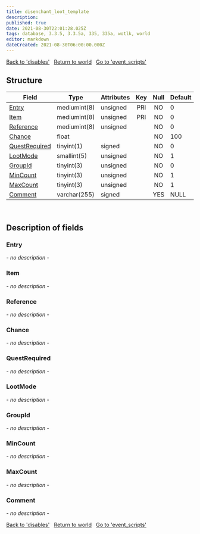```yaml
---
title: disenchant_loot_template
description: 
published: true
date: 2021-08-30T22:01:28.025Z
tags: database, 3.3.5, 3.3.5a, 335, 335a, wotlk, world
editor: markdown
dateCreated: 2021-08-30T06:00:00.000Z
---
```


<a href="https://trinitycore.info/de/database/335/world/disables" class="mt-5 v-btn v-btn--depressed v-btn--flat v-btn--outlined theme--light v-size--default darkblue--text text--lighten-3"><span class="v-btn__content"><i aria-hidden="true" class="v-icon notranslate v-icon--left mdi mdi-arrow-left theme--light"></i><span>Back to 'disables'</span></span></a>&nbsp;&nbsp;&nbsp;<a href="https://trinitycore.info/de/database/335/world/home" class="mt-5 v-btn v-btn--depressed v-btn--flat v-btn--outlined theme--light v-size--default darkblue--text text--lighten-3"><span class="v-btn__content"><i aria-hidden="true" class="v-icon notranslate v-icon--left mdi mdi-home-outline theme--light"></i><span>Return to world</span></span></a>&nbsp;&nbsp;&nbsp;<a href="https://trinitycore.info/de/database/335/world/event_scripts" class="mt-5 v-btn v-btn--depressed v-btn--flat v-btn--outlined theme--light v-size--default darkblue--text text--lighten-3"><span class="v-btn__content"><span>Go to 'event_scripts'</span><i aria-hidden="true" class="v-icon notranslate v-icon--right mdi mdi-arrow-right theme--light"></i></span></a>

## Structure

| Field | Type | Attributes | Key | Null | Default | Extra | Comment |
| --- | --- | --- | :---: | :---: | --- | --- | --- |
| [Entry](#entry) | mediumint(8) | unsigned | PRI | NO | 0 |  |  |
| [Item](#item) | mediumint(8) | unsigned | PRI | NO | 0 |  |  |
| [Reference](#reference) | mediumint(8) | unsigned |  | NO | 0 |  |  |
| [Chance](#chance) | float |  |  | NO | 100 |  |  |
| [QuestRequired](#questrequired) | tinyint(1) | signed |  | NO | 0 |  |  |
| [LootMode](#lootmode) | smallint(5) | unsigned |  | NO | 1 |  |  |
| [GroupId](#groupid) | tinyint(3) | unsigned |  | NO | 0 |  |  |
| [MinCount](#mincount) | tinyint(3) | unsigned |  | NO | 1 |  |  |
| [MaxCount](#maxcount) | tinyint(3) | unsigned |  | NO | 1 |  |  |
| [Comment](#comment) | varchar(255) | signed |  | YES | NULL |  |  |
&nbsp;
## Description of fields

### Entry
*- no description -*
&nbsp;

### Item
*- no description -*
&nbsp;

### Reference
*- no description -*
&nbsp;

### Chance
*- no description -*
&nbsp;

### QuestRequired
*- no description -*
&nbsp;

### LootMode
*- no description -*
&nbsp;

### GroupId
*- no description -*
&nbsp;

### MinCount
*- no description -*
&nbsp;

### MaxCount
*- no description -*
&nbsp;

### Comment
*- no description -*
&nbsp;

<a href="https://trinitycore.info/de/database/335/world/disables" class="mt-5 v-btn v-btn--depressed v-btn--flat v-btn--outlined theme--light v-size--default darkblue--text text--lighten-3"><span class="v-btn__content"><i aria-hidden="true" class="v-icon notranslate v-icon--left mdi mdi-arrow-left theme--light"></i><span>Back to 'disables'</span></span></a>&nbsp;&nbsp;&nbsp;<a href="https://trinitycore.info/de/database/335/world/home" class="mt-5 v-btn v-btn--depressed v-btn--flat v-btn--outlined theme--light v-size--default darkblue--text text--lighten-3"><span class="v-btn__content"><i aria-hidden="true" class="v-icon notranslate v-icon--left mdi mdi-home-outline theme--light"></i><span>Return to world</span></span></a>&nbsp;&nbsp;&nbsp;<a href="https://trinitycore.info/de/database/335/world/event_scripts" class="mt-5 v-btn v-btn--depressed v-btn--flat v-btn--outlined theme--light v-size--default darkblue--text text--lighten-3"><span class="v-btn__content"><span>Go to 'event_scripts'</span><i aria-hidden="true" class="v-icon notranslate v-icon--right mdi mdi-arrow-right theme--light"></i></span></a>

